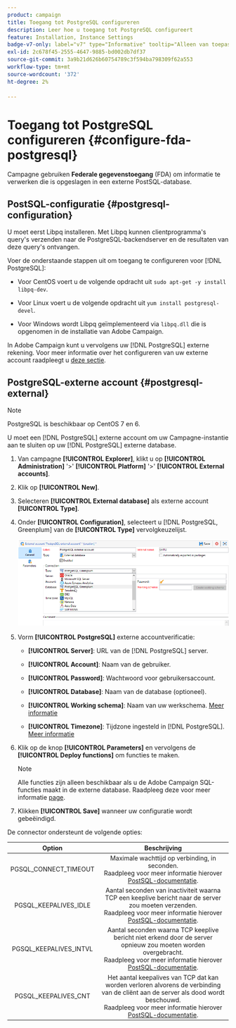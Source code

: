 ```yaml
---
product: campaign
title: Toegang tot PostgreSQL configureren
description: Leer hoe u toegang tot PostgreSQL configureert
feature: Installation, Instance Settings
badge-v7-only: label="v7" type="Informative" tooltip="Alleen van toepassing op Campaign Classic v7"
exl-id: 2c678f45-2555-4647-9885-bd002db7df37
source-git-commit: 3a9b21d626b60754789c3f594ba798309f62a553
workflow-type: tm+mt
source-wordcount: '372'
ht-degree: 2%

---
```


# Toegang tot PostgreSQL configureren {#configure-fda-postgresql}



Campagne gebruiken **Federale gegevenstoegang** (FDA) om informatie te verwerken die is opgeslagen in een externe PostSQL-database.

## PostSQL-configuratie {#postgresql-configuration}

U moet eerst Libpq installeren. Met Libpq kunnen clientprogramma&#39;s query&#39;s verzenden naar de PostgreSQL-backendserver en de resultaten van deze query&#39;s ontvangen.

Voer de onderstaande stappen uit om toegang te configureren voor [!DNL PostgreSQL]:

* Voor CentOS voert u de volgende opdracht uit `sudo apt-get -y install libpq-dev`.

* Voor Linux voert u de volgende opdracht uit `yum install postgresql-devel`.

* Voor Windows wordt Libpq geïmplementeerd via `libpq.dll` die is opgenomen in de installatie van Adobe Campaign.

In Adobe Campaign kunt u vervolgens uw [!DNL PostgreSQL] externe rekening. Voor meer informatie over het configureren van uw externe account raadpleegt u [deze sectie](#postgresql-external).

## PostgreSQL-externe account {#postgresql-external}

>[!NOTE]
>
> PostgreSQL is beschikbaar op CentOS 7 en 6.

U moet een [!DNL PostgreSQL] externe account om uw Campagne-instantie aan te sluiten op uw [!DNL PostgreSQL] externe database.

1. Van campagne **[!UICONTROL Explorer]**, klikt u op **[!UICONTROL Administration]** &#39;>&#39; **[!UICONTROL Platform]** &#39;>&#39; **[!UICONTROL External accounts]**.

1. Klik op **[!UICONTROL New]**.

1. Selecteren **[!UICONTROL External database]** als externe account **[!UICONTROL Type]**.

1. Onder **[!UICONTROL Configuration]**, selecteert u [!DNL PostgreSQL, Greenplum] van de **[!UICONTROL Type]** vervolgkeuzelijst.

   ![](assets/postgresql_1.png)

1. Vorm **[!UICONTROL PostgreSQL]** externe accountverificatie:

   * **[!UICONTROL Server]**: URL van de [!DNL PostgreSQL] server.

   * **[!UICONTROL Account]**: Naam van de gebruiker.

   * **[!UICONTROL Password]**: Wachtwoord voor gebruikersaccount.

   * **[!UICONTROL Database]**: Naam van de database (optioneel).

   * **[!UICONTROL Working schema]**: Naam van uw werkschema. [Meer informatie](https://www.postgresql.org/docs/current/ddl-schemas.html)

   * **[!UICONTROL Timezone]**: Tijdzone ingesteld in [!DNL PostgreSQL]. [Meer informatie](https://www.postgresql.org/docs/7.2/timezones.html)

1. Klik op de knop **[!UICONTROL Parameters]** en vervolgens de **[!UICONTROL Deploy functions]** om functies te maken.

   >[!NOTE]
   >
   >Alle functies zijn alleen beschikbaar als u de Adobe Campaign SQL-functies maakt in de externe database. Raadpleeg deze voor meer informatie [page](../../configuration/using/adding-additional-sql-functions.md).

1. Klikken **[!UICONTROL Save]** wanneer uw configuratie wordt gebeëindigd.

De connector ondersteunt de volgende opties:

| Option | Beschrijving |
|:-:|:-:|
| PGSQL_CONNECT_TIMEOUT | Maximale wachttijd op verbinding, in seconden. <br>Raadpleeg voor meer informatie hierover [PostSQL-documentatie](https://www.postgresql.org/docs/12/libpq-connect.html#LIBPQ-CONNECT-CONNECT-TIMEOUT). |
| PGSQL_KEEPALIVES_IDLE | Aantal seconden van inactiviteit waarna TCP een keeplive bericht naar de server zou moeten verzenden. <br>Raadpleeg voor meer informatie hierover [PostSQL-documentatie](https://www.postgresql.org/docs/12/libpq-connect.html#LIBPQ-KEEPALIVES-IDLE). |
| PGSQL_KEEPALIVES_INTVL | Aantal seconden waarna TCP keeplive bericht niet erkend door de server opnieuw zou moeten worden overgebracht.  <br>Raadpleeg voor meer informatie hierover [PostSQL-documentatie](https://www.postgresql.org/docs/12/libpq-connect.html#LIBPQ-KEEPALIVES-INTERVAL). |
| PGSQL_KEEPALIVES_CNT | Het aantal keepalives van TCP dat kan worden verloren alvorens de verbinding van de cliënt aan de server als dood wordt beschouwd. <br>Raadpleeg voor meer informatie hierover [PostSQL-documentatie](https://www.postgresql.org/docs/12/libpq-connect.html#LIBPQ-KEEPALIVES-COUNT). |
